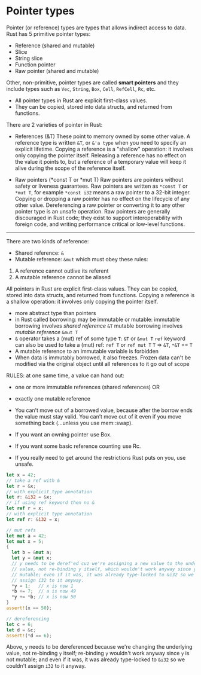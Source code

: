 # Pointer types

Pointer (or reference) types are types that allows indirect access to data. Rust has 5 primitive pointer types:
- Reference (shared and mutable)
- Slice
- String slice
- Function pointer
- Raw pointer (shared and mutable)

Other, non-primitive, pointer types are called **smart pointers** and they include types such as `Vec`, `String`, `Box`, `Cell`, `RefCell`, `Rc`, etc.



- All pointer types in Rust are explicit first-class values.
- They can be copied, stored into data structs, and returned from functions.

There are 2 varieties of pointer in Rust:

- References (&T)
  These point to memory owned by some other value. A reference type is written `&T`, or `&'a type` when you need to specify an explicit lifetime. Copying a reference is a "shallow" operation: it involves only copying the pointer itself. Releasing a reference has no effect on the value it points to, but a reference of a temporary value will keep it alive during the scope of the reference itself.

- Raw pointers (*const T or *mut T)
  Raw pointers are pointers without safety or liveness guarantees. Raw pointers are written as `*const T` or `*mut T`, for example `*const i32` means a raw pointer to a 32-bit integer. Copying or dropping a raw pointer has no effect on the lifecycle of any other value. Dereferencing a raw pointer or converting it to any other pointer type is an unsafe operation. Raw pointers are generally discouraged in Rust code; they exist to support interoperability with foreign code, and writing performance critical or low-level functions.


---
There are two kinds of reference:
- Shared reference: `&`
- Mutable reference: `&mut`
which must obey these rules:
1. A reference cannot outlive its referent
2. A mutable reference cannot be aliased

All pointers in Rust are explicit first-class values.
They can be copied, stored into data structs, and returned from functions.
Copying a reference is a shallow operation: it involves only copying the pointer itself.


- more abstract type than pointers
- in Rust called borrowing: 
  may be immutable or mutable:
  immutable borrowing involves *shared reference* `&T`
  mutable borrowing involves *mutable reference* `&mut T`
- `&` operator takes a (mut) ref of some type `T`: `&T` or `&mut T`
  `ref` keyword can also be used to take a (mut) ref: `ref T` or `ref mut T`
  `T` => `&T`, `*&T` == `T`
- A mutable reference to an immutable variable is forbidden
- When data is immutably borrowed, it also freezes.
  Frozen data can't be modified via the original object 
  until all references to it go out of scope


RULES: at one same time, a value can hand out:
- one or more immutable references (shared references) OR
- exactly one mutable reference

- You can’t move out of a borrowed value, because after the borrow ends the 
  value must stay valid. You can’t move out of it even if you move something 
  back (...unless you use mem::swap).
- If you want an owning pointer  use Box.
- If you want some basic reference counting  use Rc.
- If you really need to get around the restrictions Rust puts on you, use unsafe.


```rust
let x = 42;
// take a ref with &
let r = &x;
// with explicit type annotation
let r: &i32 = &x;
// if using ref keyword then no &
let ref r = x;
// with explicit type annotation
let ref r: &i32 = x;

// mut refs
let mut a = 42;
let mut x = 5;
{
  let b = &mut a;
  let y = &mut x;
  // y needs to be deref'ed cuz we're assigning a new value to the underlying
  // value, not re-binding y itself, which wouldn't work anyway since y is not 
  // mutable; even if it was, it was already type-locked to &i32 so we couldn't
  // assign i32 to it anyway.
  *y = 1;   // x is now 1
  *b += 7;  // a is now 49
  *y += *b; // x is now 50
}
assert!(x == 50);

// dereferencing
let c = 6;
let d = &c;
assert!(*d == 6);
```
Above, `y` needs to be dereferenced because we're changing the underlying value,
not re-binding `y` itself; re-binding `y` wouldn't work anyway since `y` is not 
mutable; and even if it was, it was already type-locked to `&i32` so we couldn't
assign `i32` to it anyway.

